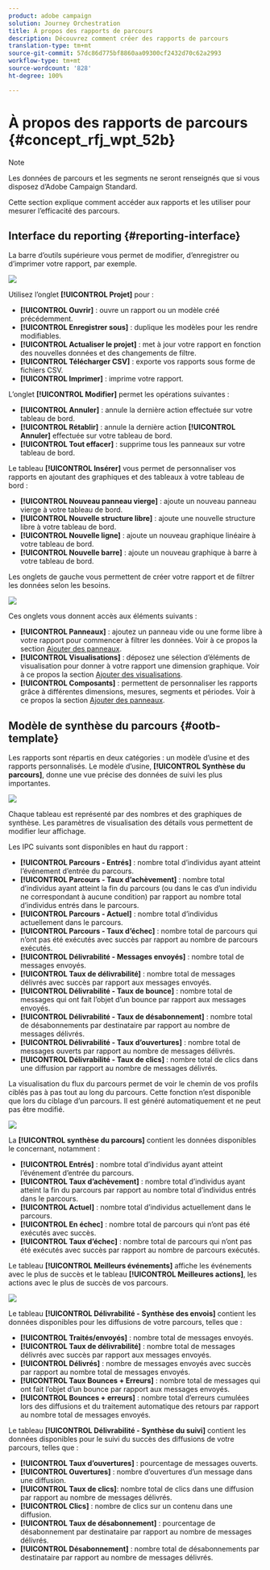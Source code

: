 ```yaml
---
product: adobe campaign
solution: Journey Orchestration
title: À propos des rapports de parcours
description: Découvrez comment créer des rapports de parcours
translation-type: tm+mt
source-git-commit: 57dc86d775bf8860aa09300cf2432d70c62a2993
workflow-type: tm+mt
source-wordcount: '828'
ht-degree: 100%

---
```



# À propos des rapports de parcours {#concept_rfj_wpt_52b}

>[!NOTE]
>
>Les données de parcours et les segments ne seront renseignés que si vous disposez d’Adobe Campaign Standard.

Cette section explique comment accéder aux rapports et les utiliser pour mesurer l’efficacité des parcours.

## Interface du reporting {#reporting-interface}

La barre d’outils supérieure vous permet de modifier, d’enregistrer ou d’imprimer votre rapport, par exemple.

![](../assets/dynamic_report_toolbar.png)

Utilisez l’onglet **[!UICONTROL Projet]** pour :

* **[!UICONTROL Ouvrir]** : ouvre un rapport ou un modèle créé précédemment.
* **[!UICONTROL Enregistrer sous]** : duplique les modèles pour les rendre modifiables.
* **[!UICONTROL Actualiser le projet]** : met à jour votre rapport en fonction des nouvelles données et des changements de filtre.
* **[!UICONTROL Télécharger CSV]** : exporte vos rapports sous forme de fichiers CSV.
* **[!UICONTROL Imprimer]** : imprime votre rapport.

L’onglet **[!UICONTROL Modifier]** permet les opérations suivantes :

* **[!UICONTROL Annuler]** : annule la dernière action effectuée sur votre tableau de bord.
* **[!UICONTROL Rétablir]** : annule la dernière action **[!UICONTROL Annuler]** effectuée sur votre tableau de bord.
* **[!UICONTROL Tout effacer]** : supprime tous les panneaux sur votre tableau de bord.

Le tableau **[!UICONTROL Insérer]** vous permet de personnaliser vos rapports en ajoutant des graphiques et des tableaux à votre tableau de bord :

* **[!UICONTROL Nouveau panneau vierge]** : ajoute un nouveau panneau vierge à votre tableau de bord.
* **[!UICONTROL Nouvelle structure libre]** : ajoute une nouvelle structure libre à votre tableau de bord.
* **[!UICONTROL Nouvelle ligne]** : ajoute un nouveau graphique linéaire à votre tableau de bord.
* **[!UICONTROL Nouvelle barre]** : ajoute un nouveau graphique à barre à votre tableau de bord.

Les onglets de gauche vous permettent de créer votre rapport et de filtrer les données selon les besoins.

![](../assets/dynamic_report_interface.png)

Ces onglets vous donnent accès aux éléments suivants :

* **[!UICONTROL Panneaux]** : ajoutez un panneau vide ou une forme libre à votre rapport pour commencer à filtrer les données. Voir à ce propos la section [Ajouter des panneaux](../reporting/creating-your-journey-reports.md#adding-panels).
* **[!UICONTROL Visualisations]** : déposez une sélection d’éléments de visualisation pour donner à votre rapport une dimension graphique. Voir à ce propos la section [Ajouter des visualisations](../reporting/creating-your-journey-reports.md#adding-visualizations).
* **[!UICONTROL Composants]** : permettent de personnaliser les rapports grâce à différentes dimensions, mesures, segments et périodes. Voir à ce propos la section [Ajouter des panneaux](../reporting/creating-your-journey-reports.md#adding-components).

## Modèle de synthèse du parcours {#ootb-template}

Les rapports sont répartis en deux catégories : un modèle d’usine et des rapports personnalisés.
Le modèle d’usine, **[!UICONTROL Synthèse du parcours]**, donne une vue précise des données de suivi les plus importantes.

![](../assets/dynamic_report_journey_8.png)

Chaque tableau est représenté par des nombres et des graphiques de synthèse. Les paramètres de visualisation des détails vous permettent de modifier leur affichage.

Les IPC suivants sont disponibles en haut du rapport :

* **[!UICONTROL Parcours - Entrés]** : nombre total d’individus ayant atteint l’événement d’entrée du parcours.
* **[!UICONTROL Parcours - Taux d’achèvement]** : nombre total d’individus ayant atteint la fin du parcours (ou dans le cas d’un individu ne correspondant à aucune condition) par rapport au nombre total d’individus entrés dans le parcours.
* **[!UICONTROL Parcours - Actuel]** : nombre total d’individus actuellement dans le parcours.
* **[!UICONTROL Parcours - Taux d’échec]** : nombre total de parcours qui n’ont pas été exécutés avec succès par rapport au nombre de parcours exécutés.
* **[!UICONTROL Délivrabilité - Messages envoyés]** : nombre total de messages envoyés.
* **[!UICONTROL Taux de délivrabilité]** : nombre total de messages délivrés avec succès par rapport aux messages envoyés.
* **[!UICONTROL Délivrabilité - Taux de bounce]** : nombre total de messages qui ont fait l’objet d’un bounce par rapport aux messages envoyés.
* **[!UICONTROL Délivrabilité - Taux de désabonnement]** : nombre total de désabonnements par destinataire par rapport au nombre de messages délivrés.
* **[!UICONTROL Délivrabilité - Taux d’ouvertures]** : nombre total de messages ouverts par rapport au nombre de messages délivrés.
* **[!UICONTROL Délivrabilité - Taux de clics]** : nombre total de clics dans une diffusion par rapport au nombre de messages délivrés.

La visualisation du flux du parcours permet de voir le chemin de vos profils ciblés pas à pas tout au long du parcours. Cette fonction n’est disponible que lors du ciblage d’un parcours. Il est généré automatiquement et ne peut pas être modifié.

![](../assets/dynamic_report_journey_10.png)

La **[!UICONTROL synthèse du parcours]** contient les données disponibles le concernant, notamment :

* **[!UICONTROL Entrés]** : nombre total d’individus ayant atteint l’événement d’entrée du parcours.
* **[!UICONTROL Taux d’achèvement]** : nombre total d’individus ayant atteint la fin du parcours par rapport au nombre total d’individus entrés dans le parcours.
* **[!UICONTROL Actuel]** : nombre total d’individus actuellement dans le parcours.
* **[!UICONTROL En échec]** : nombre total de parcours qui n’ont pas été exécutés avec succès.
* **[!UICONTROL Taux d’échec]** : nombre total de parcours qui n’ont pas été exécutés avec succès par rapport au nombre de parcours exécutés.

Le tableau **[!UICONTROL Meilleurs événements]** affiche les événements avec le plus de succès et le tableau **[!UICONTROL Meilleures actions]**, les actions avec le plus de succès de vos parcours.

![](../assets/dynamic_report_journey_11.png)

Le tableau **[!UICONTROL Délivrabilité - Synthèse des envois]** contient les données disponibles pour les diffusions de votre parcours, telles que :

* **[!UICONTROL Traités/envoyés]** : nombre total de messages envoyés.
* **[!UICONTROL Taux de délivrabilité]** : nombre total de messages délivrés avec succès par rapport aux messages envoyés.
* **[!UICONTROL Délivrés]** : nombre de messages envoyés avec succès par rapport au nombre total de messages envoyés.
* **[!UICONTROL Taux Bounces + Erreurs]** : nombre total de messages qui ont fait l’objet d’un bounce par rapport aux messages envoyés.
* **[!UICONTROL Bounces + erreurs]** : nombre total d’erreurs cumulées lors des diffusions et du traitement automatique des retours par rapport au nombre total de messages envoyés.

Le tableau **[!UICONTROL Délivrabilité - Synthèse du suivi]** contient les données disponibles pour le suivi du succès des diffusions de votre parcours, telles que :

* **[!UICONTROL Taux d’ouvertures]** : pourcentage de messages ouverts.
* **[!UICONTROL Ouvertures]** : nombre d’ouvertures d’un message dans une diffusion.
* **[!UICONTROL Taux de clics]**: nombre total de clics dans une diffusion par rapport au nombre de messages délivrés.
* **[!UICONTROL Clics]** : nombre de clics sur un contenu dans une diffusion.
* **[!UICONTROL Taux de désabonnement]** : pourcentage de désabonnement par destinataire par rapport au nombre de messages délivrés.
* **[!UICONTROL Désabonnement]** : nombre total de désabonnements par destinataire par rapport au nombre de messages délivrés.

